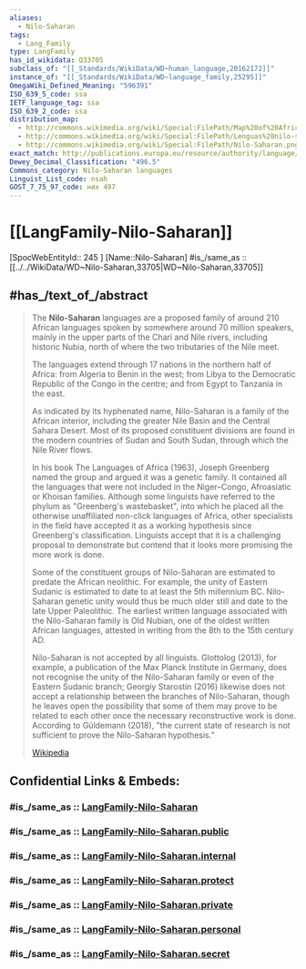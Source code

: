 ```yaml
---
aliases:
  - Nilo-Saharan
tags:
  - Lang_Family
type: LangFamily
has_id_wikidata: Q33705
subclass_of: "[[_Standards/WikiData/WD~human_language,20162172]]"
instance_of: "[[_Standards/WikiData/WD~language_family,25295]]"
OmegaWiki_Defined_Meaning: "596391"
ISO_639_5_code: ssa
IETF_language_tag: ssa
ISO_639_2_code: ssa
distribution_map:
  - http://commons.wikimedia.org/wiki/Special:FilePath/Map%20of%20African%20language%20families%20ca.svg
  - http://commons.wikimedia.org/wiki/Special:FilePath/Lenguas%20nilo-saharianas.PNG
  - http://commons.wikimedia.org/wiki/Special:FilePath/Nilo-Saharan.png
exact_match: http://publications.europa.eu/resource/authority/language/SSA
Dewey_Decimal_Classification: "496.5"
Commons_category: Nilo-Saharan languages
Linguist_List_code: nsah
GOST_7_75_97_code: них 497
---
```

# [[LangFamily-Nilo-Saharan]] 

[SpocWebEntityId:: 245 ]
[Name::Nilo-Saharan]
#is_/same_as :: [[../../WikiData/WD~Nilo-Saharan,33705|WD~Nilo-Saharan,33705]] 

## #has_/text_of_/abstract 

> The **Nilo-Saharan** languages are a proposed family of around 210 African languages 
> spoken by somewhere around 70 million speakers, 
> mainly in the upper parts of the Chari and Nile rivers, including historic Nubia, 
> north of where the two tributaries of the Nile meet. 
> 
> The languages extend through 17 nations in the northern half of Africa: 
> from Algeria to Benin in the west; from Libya to the Democratic Republic of the Congo in the centre; and from Egypt to Tanzania in the east.
>
> As indicated by its hyphenated name, Nilo-Saharan is a family of the African interior, including the greater Nile Basin and the Central Sahara Desert. Most of its proposed constituent divisions are found in the modern countries of Sudan and South Sudan, through which the Nile River flows.
>
> In his book The Languages of Africa (1963), Joseph Greenberg named the group and argued it was a genetic family. It contained all the languages that were not included in the Niger–Congo, Afroasiatic or Khoisan families. Although some linguists have referred to the phylum as "Greenberg's wastebasket", into which he placed all the otherwise unaffiliated non-click languages of Africa, other specialists in the field have accepted it as a working hypothesis since Greenberg's classification. Linguists accept that it is a challenging proposal to demonstrate but contend that it looks more promising the more work is done.
>
> Some of the constituent groups of Nilo-Saharan are estimated to predate the African neolithic. For example, the unity of Eastern Sudanic is estimated to date to at least the 5th millennium BC. Nilo-Saharan genetic unity would thus be much older still and date to the late Upper Paleolithic. The earliest written language associated with the Nilo-Saharan family is Old Nubian, one of the oldest written African languages, attested in writing from the 8th to the 15th century AD.
>
> Nilo-Saharan is not accepted by all linguists. Glottolog (2013), for example, a publication of the Max Planck Institute in Germany, does not recognise the unity of the Nilo-Saharan family or even of the Eastern Sudanic branch; Georgiy Starostin (2016) likewise does not accept a relationship between the branches of Nilo-Saharan, though he leaves open the possibility that some of them may prove to be related to each other once the necessary reconstructive work is done. According to Güldemann (2018), "the current state of research is not sufficient to prove the Nilo-Saharan hypothesis."
>
> [Wikipedia](https://en.wikipedia.org/wiki/Nilo-Saharan%20languages)

## Confidential Links & Embeds: 

### #is_/same_as :: [LangFamily-Nilo-Saharan](/_Standards/Language/Lang~Family/LangFamily-Nilo-Saharan.md) 

### #is_/same_as :: [LangFamily-Nilo-Saharan.public](/_public/Language/Lang~Family/LangFamily-Nilo-Saharan.public.md) 

### #is_/same_as :: [LangFamily-Nilo-Saharan.internal](/_internal/Language/Lang~Family/LangFamily-Nilo-Saharan.internal.md) 

### #is_/same_as :: [LangFamily-Nilo-Saharan.protect](/_protect/Language/Lang~Family/LangFamily-Nilo-Saharan.protect.md) 

### #is_/same_as :: [LangFamily-Nilo-Saharan.private](/_private/Language/Lang~Family/LangFamily-Nilo-Saharan.private.md) 

### #is_/same_as :: [LangFamily-Nilo-Saharan.personal](/_personal/Language/Lang~Family/LangFamily-Nilo-Saharan.personal.md) 

### #is_/same_as :: [LangFamily-Nilo-Saharan.secret](/_secret/Language/Lang~Family/LangFamily-Nilo-Saharan.secret.md)

